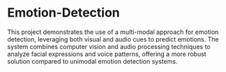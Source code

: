 # Emotion-Detection
This project demonstrates the use of a multi-modal approach for emotion detection, leveraging both visual and audio cues to predict emotions. The system combines computer vision and audio processing techniques to analyze facial expressions and voice patterns, offering a more robust solution compared to unimodal emotion detection systems.
